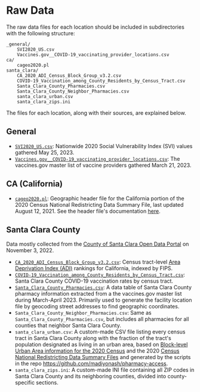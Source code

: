# Raw Data

The raw data files for each location should be included in subdirectories with the following structure:
```
_general/
    SVI2020_US.csv
    Vaccines.gov__COVID-19_vaccinating_provider_locations.csv
ca/
    cageo2020.pl
santa_clara/
    CA_2020_ADI_Census_Block_Group_v3.2.csv
    COVID-19_Vaccination_among_County_Residents_by_Census_Tract.csv
    Santa_Clara_County_Pharmacies.csv
    Santa_Clara_County_Neighbor_Pharmacies.csv
    santa_clara_urban.csv
    santa_clara_zips.ini
```
The files for each location, along with their sources, are explained below.

## General

* [`SVI2020_US.csv`](https://www.atsdr.cdc.gov/placeandhealth/svi/data_documentation_download.html): Nationwide 2020 Social Vulnerability Index (SVI) values gathered May 25, 2023.
* [`Vaccines.gov__COVID-19_vaccinating_provider_locations.csv`](https://data.cdc.gov/Vaccinations/Vaccines-gov-COVID-19-vaccinating-provider-locatio/5jp2-pgaw): The vaccines.gov master list of vaccine providers gathered March 21, 2023.

## CA (California)

* [`cageo2020.pl`](https://www2.census.gov/programs-surveys/decennial/2020/data/01-Redistricting_File--PL_94-171/): Geographic header file for the California portion of the 2020 Census National Redistricting Data Summary File, last updated August 12, 2021. See the header file's documentation [here](https://www2.census.gov/programs-surveys/decennial/2020/technical-documentation/complete-tech-docs/summary-file/2020Census_PL94_171Redistricting_NationalTechDoc.pdf).

## Santa Clara County

Data mostly collected from the [County of Santa Clara Open Data Portal](https://data.sccgov.org/) on November 3, 2022.

* [`CA_2020_ADI_Census_Block_Group_v3.2.csv`](https://www.neighborhoodatlas.medicine.wisc.edu/): Census tract-level [Area Deprivation Index (ADI)](https://www.nejm.org/doi/full/10.1056/NEJMp1802313) rankings for California, indexed by FIPS.
* [`COVID-19_Vaccination_among_County_Residents_by_Census_Tract.csv`](https://data.sccgov.org/COVID-19/COVID-19-Vaccination-among-County-Residents-by-Cen/qx2e-7jz2): Santa Clara County COVID-19 vaccination rates by census tract.
* [`Santa_Clara_County_Pharmacies.csv`](https://data.cdc.gov/Vaccinations/Vaccines-gov-COVID-19-vaccinating-provider-locatio/5jp2-pgaw): A data table of Santa Clara County pharmacy information extracted from a the vaccines.gov master list during March-April 2023. Primarily used to generate the facility location file by geocoding street addresses to find geographic coordinates.
* `Santa_Clara_County_Neighbor_Pharmacies.csv`: Same as `Santa_Clara_County_Pharmacies.csv`, but includes all pharmacies for all counties that neighbor Santa Clara County.
* `santa_clara_urban.csv`: A custom-made CSV file listing every census tract in Santa Clara County along with the fraction of the tract's population designated as living in an urban area, based on [Block-level Urban Area information for the 2020 Census](https://www.census.gov/programs-surveys/geography/guidance/geo-areas/urban-rural.html) and the 2020 [Census National Redistricting Data Summary Files](https://www2.census.gov/programs-surveys/decennial/2020/data/01-Redistricting_File--PL_94-171/0ReadMe_PL_National.pdf) and generated by the scripts in the repo https://github.com/madiyonash/pharmacy-access.
* `santa_clara_zips.ini`: A custom-made INI file containing all ZIP codes in Santa Clara County and its neighboring counties, divided into county-specific sections.
